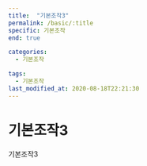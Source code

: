 ```yaml
---
title:  "기본조작3"
permalink: /basic/:title
specific: 기본조작
end: true

categories:
  - 기본조작

tags:
  - 기본조작
last_modified_at: 2020-08-18T22:21:30
---
```


# 기본조작3
기본조작3